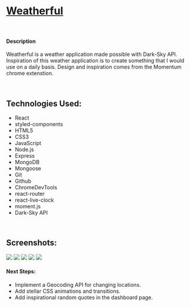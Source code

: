<h1>
  <a href="#">
    Weatherful
  </a>
</h1>
<br>
<h4>Description</h4>
<p>Weatherful is a weather application made possible with Dark-Sky API. Inspiration of this weather application is to create something that I would use on a daily basis. Design and inspiration comes from the Momentum chrome extenstion.</p>
<br>
<h2>Technologies Used:</h2>
<ul>
  <li>React</li>
  <li>styled-components</li>
  <li>HTML5</li>
  <li>CSS3</li>
  <li>JavaScript</li>
  <li>Node.js</li>
  <li>Express</li>
  <li>MongoDB</li>
  <li>Mongoose</li>
  <li>Git</li>
  <li>Github</li>
  <li>ChromeDevTools</li>
  <li>react-router</li>
  <li>react-live-clock</li>
  <li>moment.js</li>
  <li>Dark-Sky API</li>
</ul>
<br>
<h2>Screenshots:</h2>
<img src="https://i.imgur.com/bQjV8r6.png">
<img src="https://i.imgur.com/EyO3Eob.png">
<img src="https://i.imgur.com/ZwPMYMS.png">
<img src="https://i.imgur.com/vNnQecj.png">
<img src="https://i.imgur.com/0IMsXpm.png">

<h4>Next Steps:</h4>
<ul>
  <li>Implement a Geocoding API for changing locations.</li>
  <li>Add stellar CSS animations and transitions.</li>
  <li>Add inspirational random quotes in the dashboard page.</li>
</ul>
